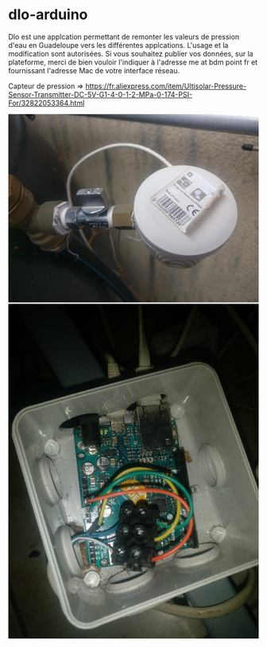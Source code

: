 # dlo-arduino

Dlo est une applcation permettant de remonter les valeurs de pression d'eau en Guadeloupe vers les différentes applcations.
L'usage et la modification sont autorisées. Si vous souhaitez publier vos données, sur la plateforme, merci de bien vouloir l'indiquer à l'adresse me at bdm point fr et fournissant l'adresse Mac de votre interface réseau.


Capteur de pression => https://fr.aliexpress.com/item/Ultisolar-Pressure-Sensor-Transmitter-DC-5V-G1-4-0-1-2-MPa-0-174-PSI-For/32822053364.html

![capteur en boitier extérieur](https://raw.githubusercontent.com/fg8oj/dlo-arduino/master/40040295_527905294314173_2682486227751403520_n.jpg)
![sonde Dlo](https://raw.githubusercontent.com/fg8oj/dlo-arduino/master/40010748_285963318866123_2757734406964641792_n.jpg)
